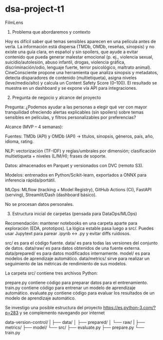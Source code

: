 # dsa-project-t1
FilmLens

1) Problema que abordaremos y contexto

Hoy es difícil saber qué temas sensibles aparecen en una película antes de verla. La información está dispersa (TMDb, OMDb, reseñas, sinopsis) y no existe una guía clara, en español y sin spoilers, que ayude a evitar contenido que pueda generar malestar emocional (p. ej., violencia sexual, suicidio/autolesión, abuso infantil, drogas, violencia gráfica, discriminación/odio, lenguaje fuerte, terror psicológico, maltrato animal).
CineConsciente propone una herramienta que analiza sinopsis y metadatos, detecta disparadores de contenido (multietiqueta), asigna niveles (leve/medio/alto) y calcula un Content Safety Score (0–100). El resultado se muestra en un dashboard y se expone vía API para integraciones.

2) Pregunta de negocio y alcance del proyecto

Pregunta: ¿Podemos ayudar a las personas a elegir qué ver con mayor tranquilidad ofreciendo alertas explicables (sin spoilers) sobre temas sensibles en películas, y filtros personalizables por preferencias?

Alcance (MVP – 4 semanas):

Fuentes: TMDb (API) y OMDb (API) → títulos, sinopsis, géneros, país, año, idioma, rating.

NLP: vectorización (TF-IDF) y reglas/umbrales por dimensión; clasificación multietiqueta + niveles (L/M/H); frases de soporte.

Datos: almacenados en Parquet y versionados con DVC (remoto S3).

Modelos: entrenados en Python/Scikit-learn, exportados a ONNX para inferencia rápida/portátil.

MLOps: MLflow (tracking + Model Registry), GitHub Actions (CI), FastAPI (serving), Streamlit/Dash (dashboard básico).

No se procesan datos personales.

3) Estructura inicial de carpetas (pensada para DataOps/MLOps)

Recomendación: mantener notebooks en una carpeta aparte para exploración (EDA, prototipos). La lógica estable pasa luego a src/. Puedes usar Jupytext para parear .ipynb ↔ .py y evitar diffs ruidosos.


src/ es para el código fuente.
data/ es para todas las versiones del conjunto de datos.
data/raw/ es para datos obtenidos de una fuente externa.
data/prepared/ es para datos modificados internamente.
model/ es para modelos de aprendizaje automático.
data/metrics/ sirve para realizar un seguimiento de las métricas de rendimiento de sus modelos.

La carpeta src/ contiene tres archivos Python:

prepare.py contiene código para preparar datos para el entrenamiento.
train.py contiene código para entrenar un modelo de aprendizaje automático.
evaluate.py contiene código para evaluar los resultados de un modelo de aprendizaje automático.


Se investigo una posible estructura del proyecto https://es.python-3.com/?p=283 y se complemento navegando por internet

data-version-control/
|
├── data/
│   ├── prepared/
│   └── raw/
|
├── metrics/
├── model/
└── src/
    ├── evaluate.py
    ├── prepare.py
    └── train.py